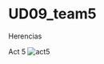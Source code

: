 # UD09_team5
Herencias




Act 5
![act5](https://user-images.githubusercontent.com/9555509/163565167-e5694067-1103-4248-ba82-b147c76d8d79.svg)
